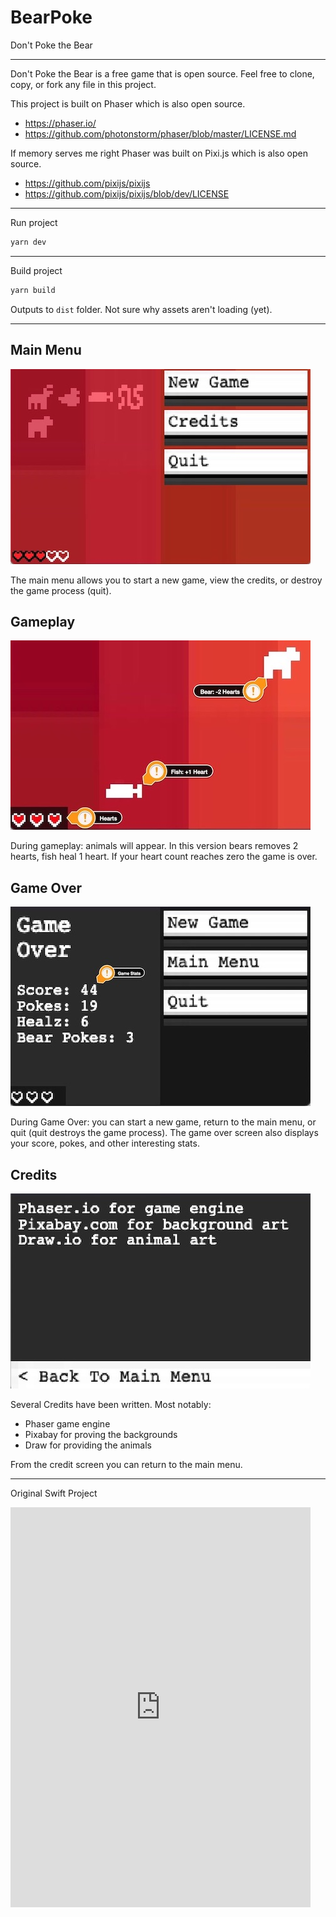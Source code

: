 # BearPoke

Don't Poke the Bear

---

Don't Poke the Bear is a free game that is open source. Feel free to clone, copy, or fork any file in this project. 

This project is built on Phaser which is also open source.

* https://phaser.io/
* https://github.com/photonstorm/phaser/blob/master/LICENSE.md

If memory serves me right Phaser was built on Pixi.js which is also open source.
* https://github.com/pixijs/pixijs
* https://github.com/pixijs/pixijs/blob/dev/LICENSE

---
Run project
```bash
yarn dev
```
---

Build project

```bash
yarn build
```
Outputs to `dist` folder. Not sure why assets aren't loading (yet).

---

## Main Menu

![Don't Poke the Bear Main Menu](./readme-assets/Don%27t%20Poke%20the%20Bear%20Main%20Menu.jpg)

The main menu allows you to start a new game, view the credits, or destroy the game process (quit).

## Gameplay

![Don't Poke the Bear Game Mechanics](./readme-assets/Don%27t%20Poke%20the%20Bear%20Game%20Mechanics.jpg)

During gameplay: animals will appear. 
In this version bears removes 2 hearts, fish heal 1 heart. 
If your heart count reaches zero the game is over.

## Game Over

![Don't Poke the Bear Game Over Screen](./readme-assets/Don%27t%20Poke%20the%20Bear%20Game%20Over%20Screen.jpg)

During Game Over: you can start a new game, return to the main menu, or quit (quit destroys the game process).
The game over screen also displays your score, pokes, and other interesting stats.
## Credits

![Don't Poke the Bear Credits Screen](./readme-assets/Don%27t%20Poke%20the%20Bear%20Credits%20Screen.jpg)

Several Credits have been written. 
Most notably: 
* Phaser game engine
* Pixabay for proving the backgrounds
* Draw for providing the animals

From the credit screen you can return to the main menu.

----



Original Swift Project

<iframe width="480" height="640" src="https://www.youtube.com/embed/iQbYw0me86c?si=wwmxJp3emWnnoLrm" title="YouTube video player" frameborder="0" allow="accelerometer; autoplay; clipboard-write; encrypted-media; gyroscope; picture-in-picture; web-share" allowfullscreen></iframe>